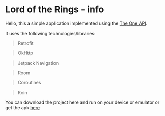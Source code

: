 # Lord of the Rings - info

Hello, this a simple application implemented using the [The One API](https://the-one-api.dev/). 

It uses the following technologies/libraries:
> Retrofit

> OkHttp

> Jetpack Navigation

> Room

> Coroutines

> Koin


You can download the project here and run on your device or emulator or get the apk [here](https://mega.nz/file/xyoASTTT#Uw-2FDrjrANe_mLMyfLGmT9LzAarRBXJutH1MCFppa0)
